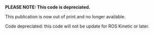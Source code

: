 **PLEASE NOTE: This code is depreciated.**

This publication is now out of print and no longer available.

Code depreciated: this code will not be update for ROS Kinetic or later.
